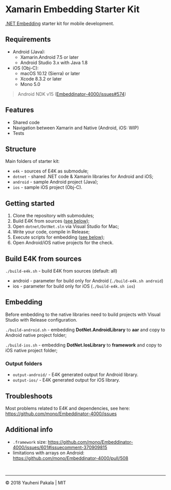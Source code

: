 # Xamarin Embedding Starter Kit

[.NET Embedding](https://docs.microsoft.com/en-us/xamarin/tools/dotnet-embedding/) starter kit for mobile development.

## Requirements

- Android (Java):
  - Xamarin.Android 7.5 or later
  - Android Studio 3.x with Java 1.8
- iOS (Obj-C):
  - macOS 10.12 (Sierra) or later
  - Xcode 8.3.2 or later
  - Mono 5.0

> Android NDK v15 ([Embeddinator-4000/issues#574](https://github.com/mono/Embeddinator-4000/issues/574))

## Features

- Shared code
- Navigation between Xamarin and Native (Android, iOS: WIP)
- Tests

## Structure

Main folders of starter kit:

- `e4k` - sources of E4K as submodule;
- `dotnet` - shared .NET code & Xamarin libraries for Android and iOS;
- `android` - sample Android project (Java);
- `ios` - sample iOS project (Obj-C).

## Getting started

1. Clone the repository with submodules;
2. Build E4K from sources ([see below](#build-e4k-from-sources));
3. Open `dotnet/DotNet.sln` via Visual Studio for Mac;
4. Write your code, compile in Release;
5. Execute scripts for embedding ([see below](#embedding));
6. Open Android/iOS native projects for the check.

## Build E4K from sources

`./build-e4k.sh` - build E4K from sources (default: all)
  - android - parameter for build only for Android (`./build-e4k.sh android`)
  - ios - parameter for build only for iOS (`./build-e4k.sh ios`)

## Embedding

Before embedding to the native libraries need to build projects with Visual Studio with Release configuration.

`./build-android.sh` - embedding **DotNet.AndroidLibrary** to **aar** and copy to Android native project folder;

`./build-ios.sh` - embedding **DotNet.IosLibrary** to **framework** and copy to iOS native project folder;

### Output folders

- `output-android/` - E4K generated output for Android library.
- `output-ios/` - E4K generated output for iOS library.

## Troubleshoots

Most problems related to E4K and dependencies, see here: https://github.com/mono/Embeddinator-4000/issues

## Additional info

- `.framework` size: https://github.com/mono/Embeddinator-4000/issues/601#issuecomment-370909815
- limitations with arrays on Android: https://github.com/mono/Embeddinator-4000/pull/508


&nbsp;

---
&copy; 2018 Yauheni Pakala | MIT
